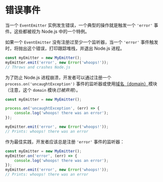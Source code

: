 # 错误事件

当一个 `EventEmitter` 实例发生错误，一个典型的操作就是触发一个 `'error'` 事件。这些都被视为 Node.js 中的一个特例。

如果一个 `EventEmitter` 没有注册过至少一个监听器，当一个 `'error'` 事件触发时，将抛出这个错误，打印跟踪堆栈，并退出 Node.js 进程。

```javascript
const myEmitter = new MyEmitter();
myEmitter.emit('error', new Error('whoops!'));
// Throws and crashes Node.js
```

为了防止 Node.js 进程崩溃，开发者可以通过注册一个 `process.on('uncaughtException')` 事件的监听器或使用[域名（domain）](../domain/)模块（注意，这个 `domain` 模块*已被弃用*）。

```javascript
const myEmitter = new MyEmitter();

process.on('uncaughtException', (err) => {
    console.log('whoops! there was an error');
});

myEmitter.emit('error', new Error('whoops!'));
// Prints: whoops! there was an error
```

作为最佳实践，开发者应该总是注册 `'error'` 事件的监听器：

```javascript
const myEmitter = new MyEmitter();
myEmitter.on('error', (err) => {
    console.log('whoops! there was an error');
});
myEmitter.emit('error', new Error('whoops!'));
// Prints: whoops! there was an error
```
